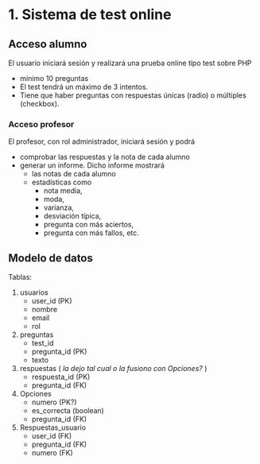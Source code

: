 # 1. Sistema de test online

## Acceso alumno
El usuario iniciará sesión y realizará una prueba online tipo test sobre PHP 

- mínimo 10 preguntas
- El test tendrá un máximo de 3 intentos.
- Tiene que haber preguntas con respuestas únicas (radio) o múltiples (checkbox).

### Acceso profesor 
El profesor, con rol administrador, iniciará sesión y podrá 

- comprobar las respuestas y la nota de cada alumno 
- generar un informe. Dicho informe mostrará 
    - las notas de cada alumno 
    - estadísticas como 
        - nota media,
        - moda,
        - varianza, 
        - desviación típica,
        - pregunta con más aciertos,
        - pregunta con más fallos, etc.

## Modelo de datos

Tablas:

1. usuarios
    - user_id (PK)
    - nombre
    - email
    - rol
2. preguntas
    - test_id
    - pregunta_id (PK)
    - texto
3. respuestas ( _la dejo tal cual o la fusiono con Opciones?_ )
    - respuesta_id (PK)
    - pregunta_id (FK)
4. Opciones
    - numero (PK?)
    - es_correcta (boolean)
    - pregunta_id (FK)
5. Respuestas_usuario
    - user_id (FK)
    - pregunta_id (FK)
    - numero (FK)

